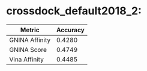 # crossdock_default2018_2:
Metric | Accuracy
-----|-----
GNINA Affinity | 0.4280
GNINA Score | 0.4749
Vina Affinity | 0.4485